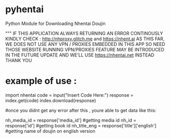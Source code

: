 # pyhentai

Python Module for Downloading Nhentai Doujin

"""
IF THIS APPLICATION ALWAYS RETURNING AN ERROR CONTINOUSLY KINDLY CHECK :
http://nhproxy.glitch.me and
https://nhent.ai
AS THIS FAR, WE DOES NOT USE ANY VPN / PROXIES EMBEDDED IN THIS APP SO NEED THOSE WEBSITE RUNNING
VPN/PROXIES FEATURE MAY BE INTRODUCED IN THE FUTURE UPDATE AND WE'LL USE https://nhentai.net INSTEAD 
THANK YOU

example of use :
====================

import nhentai
code = input("Insert Code Here:")
response = index.get(code)
index.download(response)

#once you didnt get any error after this , youre able to get data like this:

nh_media_id = response['media_id'] #getting media id
nh_id = response['id'] #getting book id
nh_title_eng = response['title']['english'] #getting name of doujin on english version
